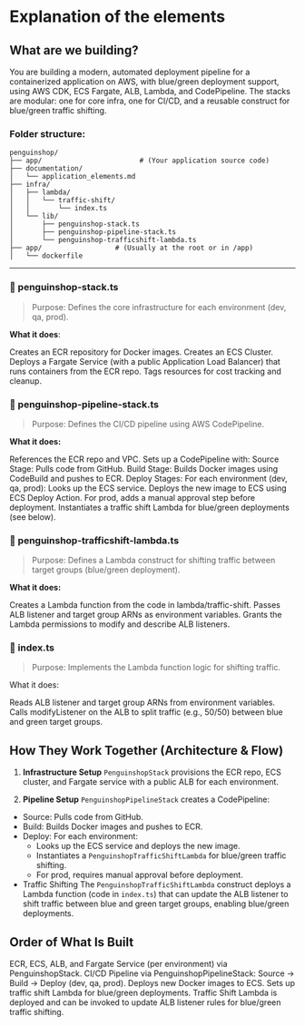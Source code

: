 # Explanation of the elements

## What are we building?

You are building a modern, automated deployment pipeline for a containerized application on AWS, with blue/green deployment support, using AWS CDK, ECS Fargate, ALB, Lambda, and CodePipeline. The stacks are modular: one for core infra, one for CI/CD, and a reusable construct for blue/green traffic shifting.

### Folder structure:
```
penguinshop/
├── app/                        # (Your application source code)
├── documentation/
│   └── application_elements.md
├── infra/
│   ├── lambda/
│   │   └── traffic-shift/
│   │       └── index.ts
│   └── lib/
│       ├── penguinshop-stack.ts
│       ├── penguinshop-pipeline-stack.ts
│       └── penguinshop-trafficshift-lambda.ts
├── app/                  # (Usually at the root or in /app)
│   └── dockerfile
```

---


### 📁 penguinshop-stack.ts

> Purpose:
Defines the core infrastructure for each environment (dev, qa, prod).

**What it does**:

Creates an ECR repository for Docker images.
Creates an ECS Cluster.
Deploys a Fargate Service (with a public Application Load Balancer) that runs containers from the ECR repo.
Tags resources for cost tracking and cleanup.

### 📁 penguinshop-pipeline-stack.ts

> Purpose: Defines the CI/CD pipeline using AWS CodePipeline.

**What it does:**

References the ECR repo and VPC.
Sets up a CodePipeline with:
Source Stage: Pulls code from GitHub.
Build Stage: Builds Docker images using CodeBuild and pushes to ECR.
Deploy Stages: For each environment (dev, qa, prod):
Looks up the ECS service.
Deploys the new image to ECS using ECS Deploy Action.
For prod, adds a manual approval step before deployment.
Instantiates a traffic shift Lambda for blue/green deployments (see below).

### 📁 penguinshop-trafficshift-lambda.ts

> Purpose: Defines a Lambda construct for shifting traffic between target groups (blue/green deployment).

**What it does:**

Creates a Lambda function from the code in lambda/traffic-shift.
Passes ALB listener and target group ARNs as environment variables.
Grants the Lambda permissions to modify and describe ALB listeners.

### 📁 index.ts

> Purpose: Implements the Lambda function logic for shifting traffic.

What it does:

Reads ALB listener and target group ARNs from environment variables.
Calls modifyListener on the ALB to split traffic (e.g., 50/50) between blue and green target groups.

## How They Work Together (Architecture & Flow)

1. **Infrastructure Setup**
    `PenguinshopStack` provisions the ECR repo, ECS cluster, and Fargate service with a public ALB for each environment.

2. **Pipeline Setup**
    `PenguinshopPipelineStack` creates a CodePipeline:
- Source: Pulls code from GitHub.
- Build: Builds Docker images and pushes to ECR.
- Deploy: For each environment:
    - Looks up the ECS service and deploys the new image.
    - Instantiates a `PenguinshopTrafficShiftLambda` for blue/green traffic shifting.
    - For prod, requires manual approval before deployment.
- Traffic Shifting
The `PenguinshopTrafficShiftLambda` construct deploys a Lambda function (code in `index.ts`) that can update the ALB listener to shift traffic between blue and green target groups, enabling blue/green deployments.

## Order of What Is Built
ECR, ECS, ALB, and Fargate Service (per environment) via PenguinshopStack.
CI/CD Pipeline via PenguinshopPipelineStack:
Source → Build → Deploy (dev, qa, prod).
Deploys new Docker images to ECS.
Sets up traffic shift Lambda for blue/green deployments.
Traffic Shift Lambda is deployed and can be invoked to update ALB listener rules for blue/green traffic shifting.

